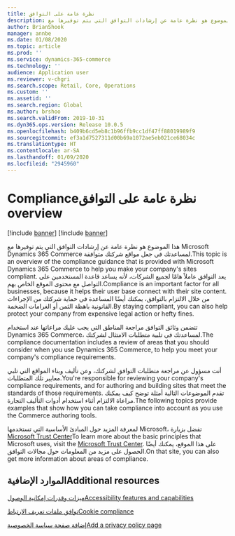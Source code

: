 ```yaml
---
title: ‏‫نظرة عامة على التوافق
description: هذا الموضوع هو نظرة عامة عن إرشادات التوافق التي يتم توفيرها مع Microsoft Dynamics 365 Commerce لمساعدتك في جعل مواقع شركتك متوافقة.
author: BrianShook
manager: annbe
ms.date: 01/08/2020
ms.topic: article
ms.prod: ''
ms.service: dynamics-365-commerce
ms.technology: ''
audience: Application user
ms.reviewer: v-chgri
ms.search.scope: Retail, Core, Operations
ms.custom: ''
ms.assetid: ''
ms.search.region: Global
ms.author: brshoo
ms.search.validFrom: 2019-10-31
ms.dyn365.ops.version: Release 10.0.5
ms.openlocfilehash: b409b6cd5eb8c1b96ffb9cc1df47ff88019989f9
ms.sourcegitcommit: ef3a1d7527311d00b69a1072ae5eb021ce68034c
ms.translationtype: HT
ms.contentlocale: ar-SA
ms.lasthandoff: 01/09/2020
ms.locfileid: "2945960"
---
```

# <a name="compliance-overview"></a><span data-ttu-id="2aaf7-103">‏‫نظرة عامة على التوافق</span><span class="sxs-lookup"><span data-stu-id="2aaf7-103">Compliance overview</span></span>

[!include [banner](includes/preview-banner.md)]
[!include [banner](includes/banner.md)]

<span data-ttu-id="2aaf7-104">هذا الموضوع هو نظرة عامة عن إرشادات التوافق التي يتم توفيرها مع Microsoft Dynamics 365 Commerce لمساعدتك في جعل مواقع شركتك متوافقة.</span><span class="sxs-lookup"><span data-stu-id="2aaf7-104">This topic is an overview of the compliance guidance that is provided with Microsoft Dynamics 365 Commerce to help you make your company's sites compliant.</span></span> <span data-ttu-id="2aaf7-105">يعد التوافق عاملاً هامًا لجميع الشركات، لأنه يساعد قاعدة المستخدمين على التواصل مع محتوى الموقع الخاص بهم.</span><span class="sxs-lookup"><span data-stu-id="2aaf7-105">Compliance is an important factor for all businesses, because it helps their user base connect with their site content.</span></span> <span data-ttu-id="2aaf7-106">من خلال الالتزام بالتوافق، يمكنك أيضًا المساعدة في حماية شركتك من الإجراءات القانونية باهظة الثمن أو الغرامات الضخمة.</span><span class="sxs-lookup"><span data-stu-id="2aaf7-106">By staying compliant, you can also help protect your company from expensive legal action or hefty fines.</span></span>

<span data-ttu-id="2aaf7-107">تتضمن وثائق التوافق مراجعة المناطق التي يجب عليك مراعاتها عند استخدام Dynamics 365 Commerce، لمساعدتك في تلبية متطلبات الامتثال لشركتك.</span><span class="sxs-lookup"><span data-stu-id="2aaf7-107">The compliance documentation includes a review of areas that you should consider when you use Dynamics 365 Commerce, to help you meet your company's compliance requirements.</span></span>

<span data-ttu-id="2aaf7-108">أنت مسؤول عن مراجعة متطلبات التوافق لشركتك، وعن تأليف وبناء المواقع التي تلبي معايير تلك المتطلبات.</span><span class="sxs-lookup"><span data-stu-id="2aaf7-108">You're responsible for reviewing your company's compliance requirements, and for authoring and building sites that meet the standards of those requirements.</span></span> <span data-ttu-id="2aaf7-109">تقدم الموضوعات التالية أمثلة توضح كيف يمكنك مراعاة الالتزام أثناء استخدام أدوات التأليف التجارة.</span><span class="sxs-lookup"><span data-stu-id="2aaf7-109">The following topics provide examples that show how you can take compliance into account as you use the Commerce authoring tools.</span></span>

<span data-ttu-id="2aaf7-110">لمعرفة المزيد حول المبادئ الأساسية التي تستخدمها Microsoft، تفضل بزيارة [Microsoft Trust Center](https://www.microsoft.com/trust-center)</span><span class="sxs-lookup"><span data-stu-id="2aaf7-110">To learn more about the basic principles that Microsoft uses, visit the [Microsoft Trust Center](https://www.microsoft.com/trust-center).</span></span> <span data-ttu-id="2aaf7-111">على هذا الموقع، يمكنك أيضًا الحصول على مزيد من المعلومات حول مجالات التوافق.</span><span class="sxs-lookup"><span data-stu-id="2aaf7-111">On that site, you can also get more information about areas of compliance.</span></span>

## <a name="additional-resources"></a><span data-ttu-id="2aaf7-112">الموارد الإضافية</span><span class="sxs-lookup"><span data-stu-id="2aaf7-112">Additional resources</span></span>

[<span data-ttu-id="2aaf7-113">ميزات وقدرات إمكانية الوصول</span><span class="sxs-lookup"><span data-stu-id="2aaf7-113">Accessibility features and capabilities</span></span>](accessibility.md)

[<span data-ttu-id="2aaf7-114">توافق ملفات تعريف الارتباط</span><span class="sxs-lookup"><span data-stu-id="2aaf7-114">Cookie compliance</span></span>](cookie-compliance.md)

[<span data-ttu-id="2aaf7-115">إضافة صفحة سياسة الخصوصية</span><span class="sxs-lookup"><span data-stu-id="2aaf7-115">Add a privacy policy page</span></span>](add-privacy-page.md)

